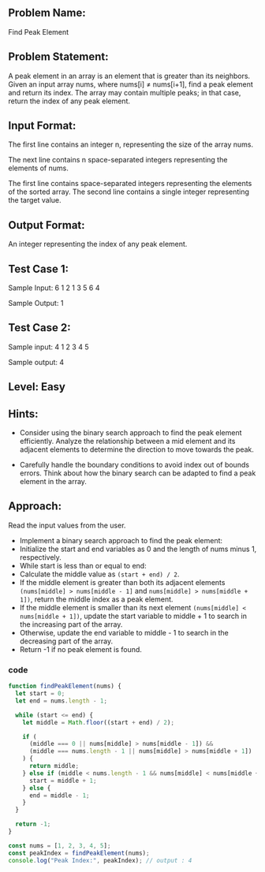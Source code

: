 ## Problem Name:

Find Peak Element

## Problem Statement:

A peak element in an array is an element that is
greater than its neighbors. Given an input array
nums, where nums[i] ≠ nums[i+1], find a peak
element and return its index. The array may contain
multiple peaks; in that case, return the index of any
peak element.

## Input Format:

The first line contains an integer n,
representing the size of the array nums.

The next line contains n space-separated
integers representing the elements of
nums.

The first line contains space-separated
integers representing the elements of the
sorted array.
The second line contains a single integer
representing the target value.

## Output Format:

An integer representing the index of any peak element.

## Test Case 1:

Sample Input:
6
1 2 1 3 5 6 4

Sample Output:
1

## Test Case 2:

Sample input:
4
1 2 3 4 5

Sample output:
4

## Level: Easy

## Hints:

- Consider using the binary search approach to
  find the peak element efficiently.
  Analyze the relationship between a mid element
  and its adjacent elements to determine the
  direction to move towards the peak.

- Carefully handle the boundary conditions to
  avoid index out of bounds errors.
  Think about how the binary search can be
  adapted to find a peak element in the array.

## Approach:

Read the input values from the user.

- Implement a binary search approach to find the peak element:
- Initialize the start and end variables as 0 and the length of nums minus 1, respectively.
- While start is less than or equal to end:
- Calculate the middle value as `(start + end) / 2`.
- If the middle element is greater than both its adjacent elements `(nums[middle] > nums[middle - 1]` and `nums[middle] > nums[middle + 1])`, return the middle index as a peak element.
- If the middle element is smaller than its next element `(nums[middle] < nums[middle + 1])`, update the start variable to middle + 1 to search in the increasing part of the array.
- Otherwise, update the end variable to middle - 1 to search in the decreasing part of the array.
- Return -1 if no peak element is found.

### code

```JavaScript
function findPeakElement(nums) {
  let start = 0;
  let end = nums.length - 1;

  while (start <= end) {
    let middle = Math.floor((start + end) / 2);

    if (
      (middle === 0 || nums[middle] > nums[middle - 1]) &&
      (middle === nums.length - 1 || nums[middle] > nums[middle + 1])
    ) {
      return middle;
    } else if (middle < nums.length - 1 && nums[middle] < nums[middle + 1]) {
      start = middle + 1;
    } else {
      end = middle - 1;
    }
  }

  return -1;
}

const nums = [1, 2, 3, 4, 5];
const peakIndex = findPeakElement(nums);
console.log("Peak Index:", peakIndex); // output : 4
```
